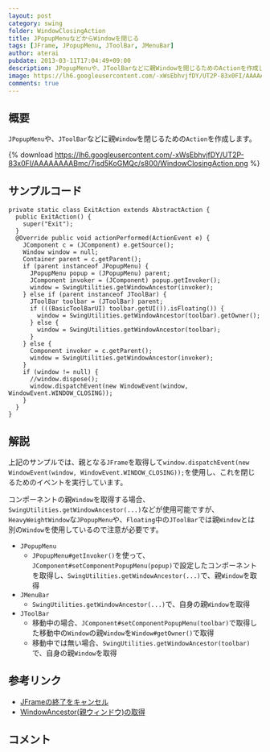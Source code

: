 ```yaml
---
layout: post
category: swing
folder: WindowClosingAction
title: JPopupMenuなどからWindowを閉じる
tags: [JFrame, JPopupMenu, JToolBar, JMenuBar]
author: aterai
pubdate: 2013-03-11T17:04:49+09:00
description: JPopupMenuや、JToolBarなどに親Windowを閉じるためのActionを作成します。
image: https://lh6.googleusercontent.com/-xWsEbhvjfDY/UT2P-83x0FI/AAAAAAAABmc/7isd5KoGMQc/s800/WindowClosingAction.png
comments: true
---
```

## 概要
`JPopupMenu`や、`JToolBar`などに親`Window`を閉じるための`Action`を作成します。

{% download https://lh6.googleusercontent.com/-xWsEbhvjfDY/UT2P-83x0FI/AAAAAAAABmc/7isd5KoGMQc/s800/WindowClosingAction.png %}

## サンプルコード
<pre class="prettyprint"><code>private static class ExitAction extends AbstractAction {
  public ExitAction() {
    super("Exit");
  }
  @Override public void actionPerformed(ActionEvent e) {
    JComponent c = (JComponent) e.getSource();
    Window window = null;
    Container parent = c.getParent();
    if (parent instanceof JPopupMenu) {
      JPopupMenu popup = (JPopupMenu) parent;
      JComponent invoker = (JComponent) popup.getInvoker();
      window = SwingUtilities.getWindowAncestor(invoker);
    } else if (parent instanceof JToolBar) {
      JToolBar toolbar = (JToolBar) parent;
      if (((BasicToolBarUI) toolbar.getUI()).isFloating()) {
        window = SwingUtilities.getWindowAncestor(toolbar).getOwner();
      } else {
        window = SwingUtilities.getWindowAncestor(toolbar);
      }
    } else {
      Component invoker = c.getParent();
      window = SwingUtilities.getWindowAncestor(invoker);
    }
    if (window != null) {
      //window.dispose();
      window.dispatchEvent(new WindowEvent(window, WindowEvent.WINDOW_CLOSING));
    }
  }
}
</code></pre>

## 解説
上記のサンプルでは、親となる`JFrame`を取得して`window.dispatchEvent(new WindowEvent(window, WindowEvent.WINDOW_CLOSING));`を使用し、これを閉じるためのイベントを実行しています。

コンポーネントの親`Window`を取得する場合、`SwingUtilities.getWindowAncestor(...)`などが使用可能ですが、`HeavyWeightWindow`な`JPopupMenu`や、`Floating`中の`JToolBar`では親`Window`とは別の`Window`を使用しているので注意が必要です。

- `JPopupMenu`
    - `JPopupMenu#getInvoker()`を使って、`JComponent#setComponentPopupMenu(popup)`で設定したコンポーネントを取得し、`SwingUtilities.getWindowAncestor(...)`で、親`Window`を取得
- `JMenuBar`
    - `SwingUtilities.getWindowAncestor(...)`で、自身の親`Window`を取得
- `JToolBar`
    - 移動中の場合、`JComponent#setComponentPopupMenu(toolbar)`で取得した移動中の`Window`の親`Window`を`Window#getOwner()`で取得
    - 移動中では無い場合、`SwingUtilities.getWindowAncestor(toolbar)`で、自身の親`Window`を取得

<!-- dummy comment line for breaking list -->

## 参考リンク
- [JFrameの終了をキャンセル](https://ateraimemo.com/Swing/WindowClosing.html)
- [WindowAncestor(親ウィンドウ)の取得](https://ateraimemo.com/Swing/WindowAncestor.html)

<!-- dummy comment line for breaking list -->

## コメント
